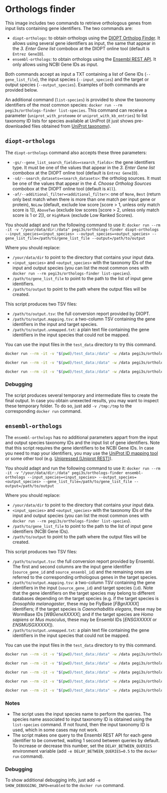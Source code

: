 # Orthologs finder

This image includes two commands to retrieve orthologous genes from input lists containing gene identifiers. The two commands are:
- `diopt-orthologs`: to obtain orthologs using the [DIOPT Ortholog Finder](https://www.flyrnai.org/diopt). It allows using several gene identifiers as input, the same that appear in the *3. Enter Gene list* combobox at the DIOPT online tool (default is `Entrez GeneID`).
- `ensembl-orthologs`: to obtain orthologs using the [Ensembl REST API](https://rest.ensembl.org/documentation/info/homology_symbol). It only allows using NCBI Gene IDs as input.

Both commands accept as input a TXT containing a list of Gene IDs (`--gene_list_file`), the input species (`--input_species`) and the target or output species (`--output_species`). Examples of both commands are provided below.

An additional command (`list-species`) is provided to show the taxonomy identifiers of the most common species: `docker run --rm pegi3s/orthologs-finder list-species`. This command can receive a parameter (`uniprot_with_proteome` or `uniprot_with_kb_entries`) to list taxonomy ID lists for species available at UniProt (it just shows pre-downloaded files obtained from [UniProt taxonomy](https://www.uniprot.org/taxonomy/)).

## `diopt-orthologs`

The `diopt-orthologs` command also accepts these three parameters:
- `-gs/--gene_list_search_fields=<search_fields>`: the gene identifiers type. It must be one of the values that appear in the *3. Enter Gene list* combobox at the DIOPT online tool (default is `Entrez GeneID`).
- `-sd/--search_datasets=<search_datasets>`: the ortholog sources. It must be one of the values that appear in the *4. Choose Ortholog Sources* combobox at the DIOPT online tool (default is `All`).
- `-af/--additional_filter=<additional_filter>`: one of `None`, `Best` (return only best match when there is more than one match per input gene or protein), `NoLow` (default, exclude low score [score > 1, unless only match score is 1]), `AboveTwo` (exclude low scores [score > 2, unless only match score is 1 or 2]), or `HighRank` (exclude Low Ranked Scores).

You should adapt and run the following command to use it: `docker run --rm -it -v "/your/data/dir:/data" pegi3s/orthologs-finder diopt-orthologs --input_species=<input_species> --output_species=<output_species> --gene_list_file=/path/to/gene_list_file --output=/path/to/output`

Where you should replace:
- `/your/data/dir` to point to the directory that contains your input data.
- `<input_species>` and `<output_species>` with the taxonomy IDs of the input and output species (you can list the most common ones with `docker run --rm pegi3s/orthologs-finder list-species`).
- `/path/to/gene_list_file` to point to the path to the list of input gene identifiers.
- `/path/to/output` to point to the path where the output files will be created.

This script produces two TSV files:
- `/path/to/output.tsv`: the full conversion report provided by DIOPT.
- `/path/to/output.mapping.tsv`: a two-column TSV containing the gene identifiers in the input and target species.
- `/path/to/output.unmapped.txt`: a plain text file containing the gene identifiers in the input species that could not be mapped.

You can use the input files in the `test_data` directory to try this command.
```sh
docker run --rm -it -v "$(pwd)/test_data:/data" -w /data pegi3s/orthologs-finder diopt-orthologs --input_species=7227 --output_species=9606 --gene_list_file=gene_list_dros_7227 --output=gene_list_dros_7227_converted_to_Homo_sapiens

docker run --rm -it -v "$(pwd)/test_data:/data" -w /data pegi3s/orthologs-finder diopt-orthologs --input_species=10090 --output_species=9606 --gene_list_file=gene_list_mus_musculus_10090 --output=gene_list_mus_musculus_10090_converted_to_Homo_sapiens

docker run --rm -it -v "$(pwd)/test_data:/data" -w /data pegi3s/orthologs-finder diopt-orthologs --input_species=9606 --output_species=7227 --gene_list_file=gene_list_homo_9606 --output=gene_list_homo_9606_converted_to_Drosophila
```

### Debugging

The script produces several temporary and intermediate files to create the final output. In case you obtain unexected results, you may want to inspect these temporary folder. To do so, just add `-v /tmp:/tmp` to the corresponding `docker run` command.

## `ensembl-orthologs`

The `ensembl-orthologs` has no additional parameters appart from the input and output species taxonomy IDs and the input list of gene identifiers. Note that this script requires the gene identifiers to be  NCBI Gene IDs. In case you need to map your identifiers, you may use the [UniProt ID mapping tool](https://www.uniprot.org/id-mapping/) or some other tool (e.g. [Unipressed (Uniprot REST)](https://multimeric.github.io/Unipressed/)).

You should adapt and run the following command to use it: `docker run --rm -it -v "/your/data/dir:/data" pegi3s/orthologs-finder ensembl-orthologs --input_species=<input_species> --output_species=<output_species> --gene_list_file=/path/to/gene_list_file --output=/path/to/output`

Where you should replace:
- `/your/data/dir` to point to the directory that contains your input data.
- `<input_species>` and `<output_species>` with the taxonomy IDs of the input and output species (you can list the most common ones with `docker run --rm pegi3s/orthologs-finder list-species`).
- `/path/to/gene_list_file` to point to the path to the list of input gene identifiers (NCBI Gene IDs).
- `/path/to/output` to point to the path where the output files will be created.

This script produces two TSV files:
- `/path/to/output.tsv`: the full conversion report provided by Ensembl. The first and second columns are the input gene identifier (`source_gene_id` and `source_ensenbl_id`) and the remaining ones are referred to the corresponding orthologous genes in the target species.
- `/path/to/output.mapping.tsv`: a two-column TSV containing the gene identifiers in the input (`source_gene_id`) and target species (`id`). Note that the gene identifiers on the target species may belong to different databases depending on the target species (e.g. if the target species is *Drosophila melanogaster*, these may be FlyBase [*FBgnXXXX*] identifiers; if the target species is *Caenorhabditis elegans*, these may be WormBase IDs [*WBGeneXXXXX*]; and if the target species are *Homo sapiens* or *Mus musculus*, these may be Ensembl IDs [*ENSGXXXXX* or *ENSMUSGXXXXX*]).
- `/path/to/output.unmapped.txt`: a plain text file containing the gene identifiers in the input species that could not be mapped.

You can use the input files in the `test_data` directory to try this command.
```sh
docker run --rm -it -v "$(pwd)/test_data:/data" -w /data pegi3s/orthologs-finder ensembl-orthologs --input_species=10090 --output_species=9606 --gene_list_file=gene_list_mus_musculus_10090 --output=gene_list_mus_musculus_10090_converted_to_Homo_sapiens 

docker run --rm -it -v "$(pwd)/test_data:/data" -w /data pegi3s/orthologs-finder ensembl-orthologs --input_species=7227 --output_species=9606 --gene_list_file=gene_list_dros_7227 --output=gene_list_dros_7227_converted_to_Homo_sapiens

docker run --rm -it -v "$(pwd)/test_data:/data" -w /data pegi3s/orthologs-finder ensembl-orthologs --input_species=9606 --output_species=6239 --gene_list_file=gene_list_homo_9606 --output=gene_list_homo_9606_converted_to_C_Elegans

docker run --rm -it -v "$(pwd)/test_data:/data" -w /data pegi3s/orthologs-finder ensembl-orthologs --input_species=9606 --output_species=7227 --gene_list_file=gene_list_homo_9606 --output=gene_list_homo_9606_converted_to_Drosophila

docker run --rm -it -v "$(pwd)/test_data:/data" -w /data pegi3s/orthologs-finder ensembl-orthologs --input_species=9606 --output_species=10090 --gene_list_file=gene_list_homo_9606 --output=gene_list_homo_9606_converted_to_Mus_musculus
```

### Notes

- The script uses the input species name to perform the queries. The species name associated to input taxonomy ID is obtained using the `list-species` command. If not found, then the input taxonomy ID is used, which in some cases may not work.
- The script makes one query to the Ensembl REST API for each gene identifier to be converted, waiting 1 second between queries by default. To increase or decrease this number, set the `DELAY_BETWEEN_QUERIES` environment variable (add `-e DELAY_BETWEEN_QUERIES=0.5` to the `docker run` command).

### Debugging

To show additional debugging info, just add `-e SHOW_DEBUGGING_INFO=enabled` to the `docker run` command.


